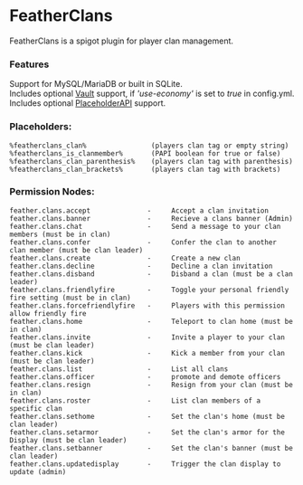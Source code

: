 # FeatherClans

FeatherClans is a spigot plugin for player clan management.  

### Features

Support for MySQL/MariaDB or built in SQLite.  
Includes optional [Vault](https://github.com/milkbowl/Vault) support, if *'use-economy'* is set to *true* in config.yml.  
Includes optional [PlaceholderAPI](https://github.com/PlaceholderAPI/PlaceholderAPI) support.  

### Placeholders:  
    %featherclans_clan%                (players clan tag or empty string)
    %featherclans_is_clanmember%       (PAPI boolean for true or false)
    %featherclans_clan_parenthesis%    (players clan tag with parenthesis)
    %featherclans_clan_brackets%       (players clan tag with brackets)
### Permission Nodes:  
    feather.clans.accept              -     Accept a clan invitation
    feather.clans.banner              -     Recieve a clans banner (Admin)
    feather.clans.chat                -     Send a message to your clan members (must be in clan)
    feather.clans.confer              -     Confer the clan to another clan member (must be clan leader)
    feather.clans.create              -     Create a new clan
    feather.clans.decline             -     Decline a clan invitation
    feather.clans.disband             -     Disband a clan (must be a clan leader)
    feather.clans.friendlyfire        -     Toggle your personal friendly fire setting (must be in clan)
    feather.clans.forcefriendlyfire   -     Players with this permission allow friendly fire
    feather.clans.home                -     Teleport to clan home (must be in clan)
    feather.clans.invite              -     Invite a player to your clan (must be clan leader)
    feather.clans.kick                -     Kick a member from your clan (must be clan leader)
    feather.clans.list                -     List all clans
    feather.clans.officer             -     promote and demote officers
    feather.clans.resign              -     Resign from your clan (must be in clan)
    feather.clans.roster              -     List clan members of a specific clan
    feather.clans.sethome             -     Set the clan's home (must be clan leader)
    feather.clans.setarmor            -     Set the clan's armor for the Display (must be clan leader)
    feather.clans.setbanner           -     Set the clan's banner (must be clan leader)
    feather.clans.updatedisplay       -     Trigger the clan display to update (admin)